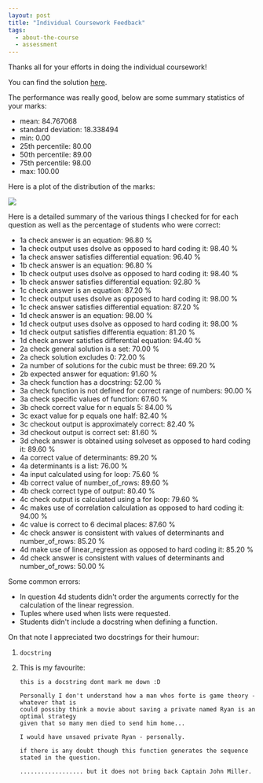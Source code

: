 ```yaml
---
layout: post
title: "Individual Coursework Feedback"
tags:
  - about-the-course
  - assessment
---
```


Thanks all for your efforts in doing the individual coursework!

You can find the solution [here]({{site.baseurl}}/assets/assessment/2023-2024/ind/solution.ipynb).

The performance was really good, below are some summary statistics of your
marks:

- mean: 84.767068
- standard deviation: 18.338494
- min: 0.00
- 25th percentile: 80.00
- 50th percentile: 89.00
- 75th percentile: 98.00
- max: 100.00

Here is a plot of the distribution of the marks:

![]({{site.baseurl}}/assets/assessment/2023-2024/mark_distribution.png)

Here is a detailed summary of the various things I checked for for each question
as well as the percentage of students who were correct:

- 1a check answer is an equation: 96.80 %
- 1a check output uses dsolve as opposed to hard coding it: 98.40 %
- 1a check answer satisfies differential equation: 96.40 %
- 1b check answer is an equation: 96.80 %
- 1b check output uses dsolve as opposed to hard coding it: 98.40 %
- 1b check answer satisfies differential equation: 92.80 %
- 1c check answer is an equation: 87.20 %
- 1c check output uses dsolve as opposed to hard coding it: 98.00 %
- 1c check answer satisfies differential equation: 87.20 %
- 1d check answer is an equation: 98.00 %
- 1d check output uses dsolve as opposed to hard coding it: 98.00 %
- 1d check output satisfies differentia equation: 81.20 %
- 1d check answer satisfies differential equation: 94.40 %
- 2a check general solution is a set: 70.00 %
- 2a check solution excludes 0: 72.00 %
- 2a number of solutions for the cubic must be three: 69.20 %
- 2b expected answer for equation: 91.60 %
- 3a check function has a docstring: 52.00 %
- 3a check function is not defined for correct range of numbers: 90.00 %
- 3a check specific values of function: 67.60 %
- 3b check correct value for n equals 5: 84.00 %
- 3c exact value for p equals one half: 82.40 %
- 3c checkout output is approximately correct: 82.40 %
- 3d checkout output is correct set: 81.60 %
- 3d check answer is obtained using solveset as opposed to hard coding it: 89.60 %
- 4a correct value of determinants: 89.20 %
- 4a determinants is a list: 76.00 %
- 4a input calculated using for loop: 75.60 %
- 4b correct value of number_of_rows: 89.60 %
- 4b check correct type of output: 80.40 %
- 4c check output is calculated using a for loop: 79.60 %
- 4c makes use of correlation calculation as opposed to hard coding it: 94.00 %
- 4c value is correct to 6 decimal places: 87.60 %
- 4c check answer is consistent with values of determinants and number_of_rows: 85.20 %
- 4d make use of linear_regression as opposed to hard coding it: 85.20 %
- 4d check answer is consistent with values of determinants and number_of_rows: 50.00 %

Some common errors:

- In question 4d students didn't order the arguments correctly for the
  calculation of the linear regression.
- Tuples where used when lists were requested.
- Students didn't include a docstring when defining a function.

On that note I appreciated two docstrings for their humour:

1. `docstring`
2. This is my favourite:

   ```
   this is a docstring dont mark me down :D

   Personally I don't understand how a man whos forte is game theory - whatever that is
   could possiby think a movie about saving a private named Ryan is an optimal strategy
   given that so many men died to send him home...

   I would have unsaved private Ryan - personally.

   if there is any doubt though this function generates the sequence stated in the question.

   .................. but it does not bring back Captain John Miller.


   ```

